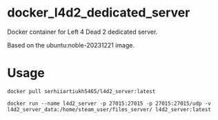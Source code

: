 # docker_l4d2_dedicated_server

Docker container for Left 4 Dead 2 dedicated server.

Based on the ubuntu:noble-20231221 image.

# Usage
```
docker pull serhiiartiukh5465/l4d2_server:latest

docker run --name l4d2_server -p 27015:27015 -p 27015:27015/udp -v l4d2_server_data:/home/steam_user/files_server/ l4d2_server:latest
```